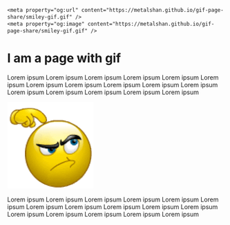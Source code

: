 <!DOCTYPE html>
<html>
<head>
	<title>Gif as thumbnail by VoidCanvas.com</title>
	<meta property="og:title" content="Gif as thumbnail by VoidCanvas.com" />
	
	<meta property="og:url" content="https://metalshan.github.io/gif-page-share/smiley-gif.gif" />
	<meta property="og:image" content="https://metalshan.github.io/gif-page-share/smiley-gif.gif" />
</head>
<body>
<h1>I am a page with gif</h1>
<p>Lorem ipsum Lorem ipsum Lorem ipsum Lorem ipsum Lorem ipsum Lorem ipsum Lorem ipsum Lorem ipsum Lorem ipsum Lorem ipsum Lorem ipsum Lorem ipsum Lorem ipsum Lorem ipsum Lorem ipsum Lorem ipsum </p>
<img src="smiley-gif.gif">
<p>Lorem ipsum Lorem ipsum Lorem ipsum Lorem ipsum Lorem ipsum Lorem ipsum Lorem ipsum Lorem ipsum Lorem ipsum Lorem ipsum Lorem ipsum Lorem ipsum Lorem ipsum Lorem ipsum Lorem ipsum Lorem ipsum </p>
</body>
</html>
